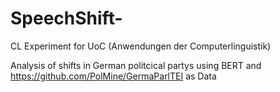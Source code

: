 # SpeechShift-
CL Experiment for UoC   (Anwendungen der Computerlinguistik)

Analysis of shifts in German politcical partys using BERT and https://github.com/PolMine/GermaParlTEI  as Data
